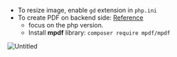 - To resize image, enable `gd` extension in `php.ini`
- To create PDF on backend side: [Reference](https://elevenstechwebtutorials.com/detail/40/generate-pdf-using-mpdf-in-codeigniter)
    - focus on the php version.
    - Install **mpdf** library: `composer require mpdf/mpdf`

![Untitled](https://github.com/artemsyvko/Aucwill/assets/120577816/b8ca0425-7665-483f-9b7d-1b776cb72974)
